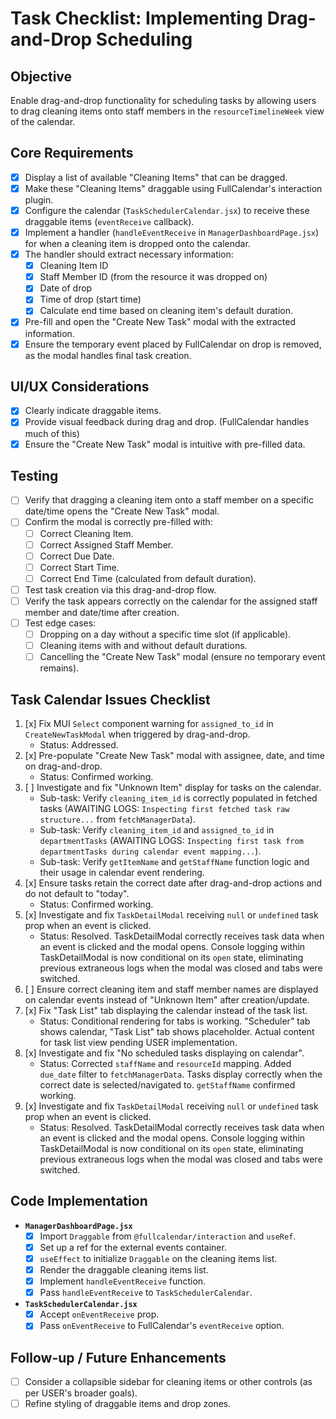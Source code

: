 # Task Checklist: Implementing Drag-and-Drop Scheduling

## Objective
Enable drag-and-drop functionality for scheduling tasks by allowing users to drag cleaning items onto staff members in the `resourceTimelineWeek` view of the calendar.

## Core Requirements
- [x] Display a list of available "Cleaning Items" that can be dragged.
- [x] Make these "Cleaning Items" draggable using FullCalendar's interaction plugin.
- [x] Configure the calendar (`TaskSchedulerCalendar.jsx`) to receive these draggable items (`eventReceive` callback).
- [x] Implement a handler (`handleEventReceive` in `ManagerDashboardPage.jsx`) for when a cleaning item is dropped onto the calendar.
- [x] The handler should extract necessary information:
    - [x] Cleaning Item ID
    - [x] Staff Member ID (from the resource it was dropped on)
    - [x] Date of drop
    - [x] Time of drop (start time)
    - [x] Calculate end time based on cleaning item's default duration.
- [x] Pre-fill and open the "Create New Task" modal with the extracted information.
- [x] Ensure the temporary event placed by FullCalendar on drop is removed, as the modal handles final task creation.

## UI/UX Considerations
- [x] Clearly indicate draggable items.
- [x] Provide visual feedback during drag and drop. (FullCalendar handles much of this)
- [x] Ensure the "Create New Task" modal is intuitive with pre-filled data.

## Testing
- [ ] Verify that dragging a cleaning item onto a staff member on a specific date/time opens the "Create New Task" modal.
- [ ] Confirm the modal is correctly pre-filled with:
    - [ ] Correct Cleaning Item.
    - [ ] Correct Assigned Staff Member.
    - [ ] Correct Due Date.
    - [ ] Correct Start Time.
    - [ ] Correct End Time (calculated from default duration).
- [ ] Test task creation via this drag-and-drop flow.
- [ ] Verify the task appears correctly on the calendar for the assigned staff member and date/time after creation.
- [ ] Test edge cases:
    - [ ] Dropping on a day without a specific time slot (if applicable).
    - [ ] Cleaning items with and without default durations.
    - [ ] Cancelling the "Create New Task" modal (ensure no temporary event remains).

## Task Calendar Issues Checklist

1.  [x] Fix MUI `Select` component warning for `assigned_to_id` in `CreateNewTaskModal` when triggered by drag-and-drop.
    *   Status: Addressed.
2.  [x] Pre-populate "Create New Task" modal with assignee, date, and time on drag-and-drop.
    *   Status: Confirmed working.
3.  [ ] Investigate and fix "Unknown Item" display for tasks on the calendar.
    *   Sub-task: Verify `cleaning_item_id` is correctly populated in fetched tasks (AWAITING LOGS: `Inspecting first fetched task raw structure...` from `fetchManagerData`).
    *   Sub-task: Verify `cleaning_item_id` and `assigned_to_id` in `departmentTasks` (AWAITING LOGS: `Inspecting first task from departmentTasks during calendar event mapping...`).
    *   Sub-task: Verify `getItemName` and `getStaffName` function logic and their usage in calendar event rendering.
4.  [x] Ensure tasks retain the correct date after drag-and-drop actions and do not default to "today".
    *   Status: Confirmed working.
5.  [x] Investigate and fix `TaskDetailModal` receiving `null` or `undefined` task prop when an event is clicked.
    *   Status: Resolved. TaskDetailModal correctly receives task data when an event is clicked and the modal opens. Console logging within TaskDetailModal is now conditional on its `open` state, eliminating previous extraneous logs when the modal was closed and tabs were switched.
6.  [ ] Ensure correct cleaning item and staff member names are displayed on calendar events instead of "Unknown Item" after creation/update.
7.  [x] Fix "Task List" tab displaying the calendar instead of the task list.
    *   Status: Conditional rendering for tabs is working. "Scheduler" tab shows calendar, "Task List" tab shows placeholder. Actual content for task list view pending USER implementation.
8.  [x] Investigate and fix "No scheduled tasks displaying on calendar".
    *   Status: Corrected `staffName` and `resourceId` mapping. Added `due_date` filter to `fetchManagerData`. Tasks display correctly when the correct date is selected/navigated to. `getStaffName` confirmed working.
9.  [x] Investigate and fix `TaskDetailModal` receiving `null` or `undefined` task prop when an event is clicked.
    *   Status: Resolved. TaskDetailModal correctly receives task data when an event is clicked and the modal opens. Console logging within TaskDetailModal is now conditional on its `open` state, eliminating previous extraneous logs when the modal was closed and tabs were switched.

## Code Implementation
- **`ManagerDashboardPage.jsx`**
    - [x] Import `Draggable` from `@fullcalendar/interaction` and `useRef`.
    - [x] Set up a ref for the external events container.
    - [x] `useEffect` to initialize `Draggable` on the cleaning items list.
    - [x] Render the draggable cleaning items list.
    - [x] Implement `handleEventReceive` function.
    - [x] Pass `handleEventReceive` to `TaskSchedulerCalendar`.
- **`TaskSchedulerCalendar.jsx`**
    - [x] Accept `onEventReceive` prop.
    - [x] Pass `onEventReceive` to FullCalendar's `eventReceive` option.

## Follow-up / Future Enhancements
- [ ] Consider a collapsible sidebar for cleaning items or other controls (as per USER's broader goals).
- [ ] Refine styling of draggable items and drop zones.

